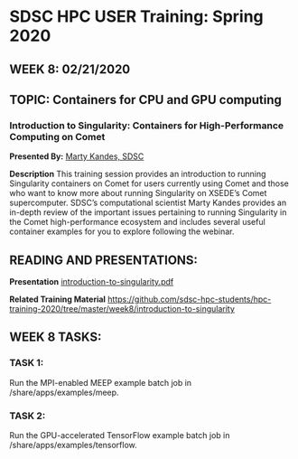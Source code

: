 # SDSC HPC USER Training:  Spring 2020
## WEEK 8: 02/21/2020

## TOPIC: Containers for CPU and GPU computing
### Introduction to Singularity: Containers for High-Performance Computing on Comet

**Presented By:**  [Marty Kandes, SDSC](https://hpc-students.sdsc.edu/instr_bios/martin_kandes.html)

**Description**
This training session provides an introduction to running Singularity containers on Comet for users currently using Comet and those who want to know more about running Singularity on XSEDE’s Comet supercomputer. SDSC’s computational scientist Marty Kandes provides an in-depth review of the important issues pertaining to running Singularity in the Comet high-performance ecosystem and includes several useful container examples for you to explore following the webinar.

## READING AND PRESENTATIONS:

**Presentation** 
[introduction-to-singularity.pdf](./introduction-to-singularity.pdf)

**Related Training Material** 
https://github.com/sdsc-hpc-students/hpc-training-2020/tree/master/week8/introduction-to-singularity


## WEEK 8 TASKS:
### TASK 1:

Run the MPI-enabled MEEP example batch job in /share/apps/examples/meep.

### TASK 2:

Run the GPU-accelerated TensorFlow example batch job in /share/apps/examples/tensorflow.
